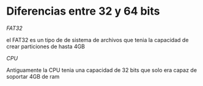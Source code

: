# Diferencias entre 32 y 64 bits

*FAT32*

el FAT32 es un tipo de de sistema de archivos que tenia la capacidad de crear particiones de hasta 4GB

*CPU*

Antiguamente la CPU tenia una capacidad de 32 bits que solo era capaz de soportar 4GB de ram
